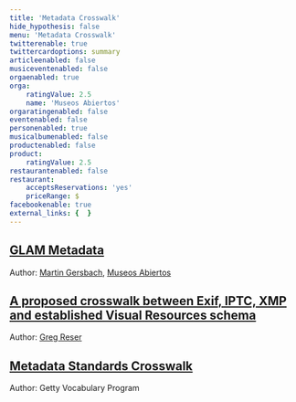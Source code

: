 ```yaml
---
title: 'Metadata Crosswalk'
hide_hypothesis: false
menu: 'Metadata Crosswalk'
twitterenable: true
twittercardoptions: summary
articleenabled: false
musiceventenabled: false
orgaenabled: true
orga:
    ratingValue: 2.5
    name: 'Museos Abiertos'
orgaratingenabled: false
eventenabled: false
personenabled: true
musicalbumenabled: false
productenabled: false
product:
    ratingValue: 2.5
restaurantenabled: false
restaurant:
    acceptsReservations: 'yes'
    priceRange: $
facebookenable: true
external_links: {  }
---
```


## [GLAM Metadata](https://docs.google.com/spreadsheets/d/1lgJ7bgF3YWYn6RpQe6xPpc2lPtMmsKxhdoTDaipEz4M/edit#gid=1070734913)
Author: [Martin Gersbach](mailto:mg@museosabiertos.org), [Museos Abiertos](https://museosabiertos.org/)

## [A proposed crosswalk between Exif, IPTC, XMP and established Visual Resources schema](http://metadatadeluxe.pbworks.com/w/page/20792227/Crosswalk)
Author: [Greg Reser](mailto:grese@ucsd.edu) 


## [Metadata Standards Crosswalk](http://www.getty.edu/research/publications/electronic_publications/intrometadata/crosswalks.html)
Author: Getty Vocabulary Program

